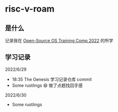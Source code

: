 # risc-v-roam

## 是什么
记录我在 [Open-Source OS Training Comp 2022](https://github.com/LearningOS/rust-based-os-comp2022) 的所学

## 学习记录

2022/6/29 
- 18:35 The Genesis 学习记录仓库 commit
- Some rustlings :smile: 做了点题找回手感

2022/6/30
- Some rustlings 
